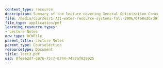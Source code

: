 ```yaml
---
content_type: resource
description: Summary of the lecture covering General Optimization Concepts.
file: /media/courses/1-731-water-resource-systems-fall-2006/0fe8e2d7d97675c787447437af929025_lect3.pdf
file_type: application/pdf
learning_resource_types:
- Lecture Notes
ocw_type: OCWFile
parent_title: Lecture Notes
parent_type: CourseSection
resourcetype: Document
title: lect3.pdf
uid: 0fe8e2d7-d976-75c7-8744-7437af929025
---
```

